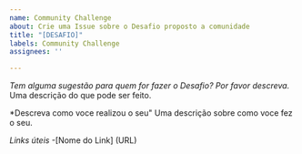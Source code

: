 ```yaml
---
name: Community Challenge
about: Crie uma Issue sobre o Desafio proposto a comunidade
title: "[DESAFIO]"
labels: Community Challenge
assignees: ''

---
```


*Tem alguma sugestão para quem for fazer o Desafio? Por favor descreva.*
Uma descrição do que pode ser feito.

*Descreva como voce realizou o seu"
Uma descrição sobre como voce fez o seu.

*Links úteis*
-[Nome do Link] (URL)
